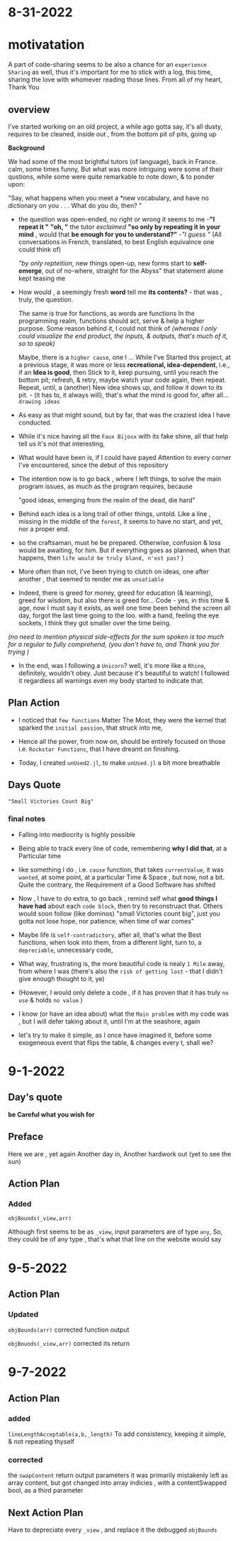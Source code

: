 # 8-31-2022

# motivatation
A part of code-sharing seems to be also a chance for an `experience Sharing` as well, thus it's important for me to stick with a log, this time, sharing the love with whomever reading those lines. From all of my heart,
Thank You

## overview
I've started working on an old project, a  while ago
gotta say, it's all dusty, requires to be cleaned,  inside out , from  the bottom pit of pits, going up

**Background**

We had some of the most brightful tutors (of language), back in France.
calm, some times funny,
But what was more intriguing were some of their qustions, while some were quite remarkable to note down, & to ponder upon:

"Say, what happens when you meet a *new vocabulary, and have no dictionary on you . . . What do you do, then? "

-   the question  was open-ended, no right or wrong it seems to me
-**"I repeat it "**
**"oh, "** the tutor *exclaimed* **"so only by repeating it in your mind** , would that **be enough for you to understand?"**
*-"I guess "*
(All conversations in French, translated, to best English equivalnce one could think of)

    *"by only repteition*, new things open-up,
    new forms start to **self-emerge**, out of no-where, straight for the Abyss"
that statement alone kept teasing me
- How would , a seemingly fresh **word** tell me **its contents?** - that was , truly, the question.

  The same is true for functions, as words are functions
In the programming realm, functions should act, serve & help a higher purpose. Some reason behind it, I could not think of *(whereas I only could visualize the end product, the inputs, & outputs, that's much of it, so to speak)*

   Maybe, there is a `higher cause`, one I ...
While I've Started this project, at a previous stage,
it was  more or less **recreational, idea-dependent**, i.e., if an **Idea is good**, then Stick to it, keep  pursuing, until you reach the bottom pit; refresh, & retry, maybe watch your code again, then repeat. Repeat, until, a (another) New idea shows up, and follow it down to its pit. - (it has to, it always will), that's what the mind is good for, after all... `drawing ideas`


- As easy as that might sound, but by far, that was the craziest idea I have conducted.

- While it's nice having all the `Faux Bijoux` with its fake shine, all that help tell us it's not that interesting,

- What would have been is, if I could have payed Attention to every corner I've encountered, since the debut of this repository

- The intention now is to go back , where I left things, to solve
 the main program issues, as much as the program requires, because

    "good ideas, emerging from the realm of the dead,  die hard"

- Behind each idea is a long trail of other things, untold. Like a line , missing in the middle of the `forest`, it seems to have no start, and yet, nor a proper end.
- so the craftsaman, must he be prepared. Otherwise, confusion & loss would be awaiting, for him. But if everything goes as planned, when that happens, then `life would be truly bland, n'est pas?` )

 - More often than not,  I've been trying to clutch on ideas, one after another , that seemed to render me as  `unsatiable`

- Indeed, there is greed for money, greed for education (& learning), greed for wisdom, but also there is greed for... Code - yes, in this time & age, now I must say it exists, as well
one time been behind the screen all day, forgot the last time going to the loo. with a hand, feeling the eye sockets, I think they got smaller over the time being.

 *(no need to mention physical side-effects for the sum spoken is too  much for a regular to fully comprehend, (you don't have to, and Thank you for trying )*

- In the end, was I following a `Unicorn`? well, it's more like a `Rhino`, definitely, wouldn't obey. Just because it's beautiful  to watch! I followed it regardless all warnings even my body started to indicate that.


## Plan Action

- I noticed that `few functions` Matter The Most, they were the kernel that sparked  the `initial passion`, that struck into me,

- Hence all the power, from now on, should be entirely focused on those i.e. `Rockstar Functions`, that I have dreamt on finishing.

- Today, I created `unUsed2.jl`, to make `unUsed.jl` a bit more breathable

## Days Quote
    "Small Victories Count Big"
### final notes

- Falling into mediocrity is highly possible

- Being able to track every line of code, remembering **why I did that**, at a Particular time
- like something I do , i.e. `cause` function, that takes `currentValue`,
it was `wanted`, at some point, at a particular Time & Space , but now, not a bit. Quite the contrary, the Requirement of a Good Software has shifted

- Now , I have to do extra, to  go back , remind self what **good things I have had** about each `code block`, then try to reconstruact that. Others would soon follow (like dominos)
    "small Victories count big", just you gotta not lose hope, nor patience, when time of war comes"

- Maybe life is `self-contradictory`, after all, that's what the Best  functions, when look into them, from a different light,  turn to,  a `depreciable`, unnecessary code,

- What way, frustrating is, the more beautiful code is nealy `1 Mile` away, from where I was (there's also the `risk of getting lost` - that I didn't give enough thought to it, ye)

- (However, I would only delete a code , if it has proven that it has truly `no use` & holds `no value` )

- I know (or have an idea about) what the `Main problem` with my code was , but I will defer taking about it, until I'm at the seashore, again  

- let's try to make it simple, as I once have imagined it, before some exogeneous event that flips the table, & changes every t, shall we?

# 9-1-2022

## Day's quote
**be Careful what you wish for**

## Preface
Here we are , yet again
Another day in, Another hardwork out  (yet to see the sun)

## Action Plan
### Added

`objBounds(_view,arr)`

Although first seems to be as `_view`, input parameters are of type `any`,
So, they could be of any type , that's what that line on the website would say

# 9-5-2022

## Action Plan

### Updated

`objBounds(arr)`
    corrected function output

`objBounds(_view,arr)`
    corrected its return

# 9-7-2022
## Action Plan

### added
 `lineLengthAcceptable(a,b,_length)`
To add consistency, keeping it simple, & not repeating thyself

### corrected
the `swapContent` return output parameters
it was primarily mistakenly left as array content, but got changed into
array indicies , with a contentSwapped bool, as a third parameter

## Next Action Plan

Have to depreciate every `_view` ,
and replace it the debugged `objBounds`
